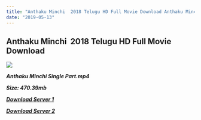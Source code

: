 ```yaml
---
title: "Anthaku Minchi  2018 Telugu HD Full Movie Download Anthaku Minchi Telugu HD Movie Download"
date: "2019-05-13"
---
```


## Anthaku Minchi  2018 Telugu HD Full Movie Download 

![](https://images.moviebuff.com/8e853c5f-7829-4369-88a5-987abb4753bb?w=1000)

**_Anthaku Minchi Single Part.mp4_**

**_Size: 470.39mb_**

**_[Download Server 1](https://openload.co/f/OB34NiF9FZg)_**

**_[Download Server 2](https://openload.co/f/OB34NiF9FZg)_**
